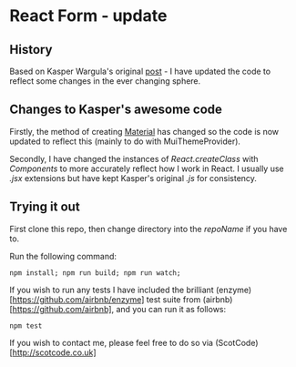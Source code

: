 # React Form - update

## History

Based on Kasper Wargula's original [post](https://x-team.com/blog/tutorial-forms-in-react-and-redux/) - I have updated the code to reflect some changes in the ever changing sphere.

## Changes to Kasper's awesome code

Firstly, the method of creating [Material](http://www.material-ui.com/#/) has changed so the code is now updated to reflect this (mainly to do with MuiThemeProvider).

Secondly, I have changed the instances of *React.createClass* with *Components* to more accurately reflect how I work in React. I usually use *.jsx* extensions but have kept Kasper's original *.js* for consistency.

## Trying it out

First clone this repo, then change directory into the *repoName* if you have to.

Run the following command:

    npm install; npm run build; npm run watch;

If you wish to run any tests I have included the brilliant (enzyme)[https://github.com/airbnb/enzyme] test suite from (airbnb)[https://github.com/airbnb], and you can run it as follows:

    npm test

If you wish to contact me, please feel free to do so via (ScotCode)[http://scotcode.co.uk]
